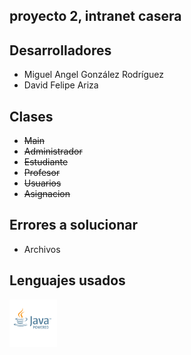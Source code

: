 ## proyecto 2, intranet casera

## Desarrolladores

- Miguel Angel González Rodríguez
- David Felipe Ariza

## Clases
- ~~Main~~
- ~~Administrador~~
- ~~Estudiante~~
- ~~Profesor~~
- ~~Usuarios~~
- ~~Asignacion~~

## Errores a solucionar
- Archivos


## Lenguajes usados
<img align="left" alt="C++" width="76px" src="https://raw.githubusercontent.com/github/explore/80688e429a7d4ef2fca1e82350fe8e3517d3494d/topics/java/java.png" />
